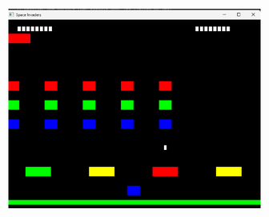 ![Space Invader Loic](https://github.com/loicD77/Space-Invaders-de-Loic/blob/main/res/images/spaceinvaderloic.png?raw=true)
